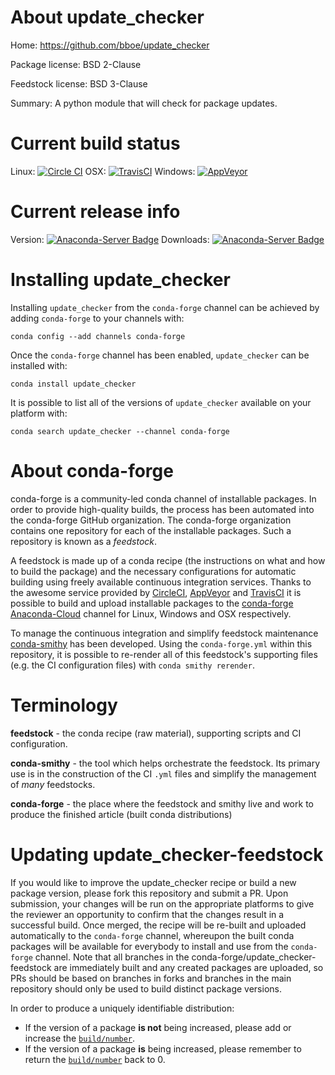 About update_checker
====================

Home: https://github.com/bboe/update_checker

Package license: BSD 2-Clause

Feedstock license: BSD 3-Clause

Summary: A python module that will check for package updates.



Current build status
====================

Linux: [![Circle CI](https://circleci.com/gh/conda-forge/update_checker-feedstock.svg?style=shield)](https://circleci.com/gh/conda-forge/update_checker-feedstock)
OSX: [![TravisCI](https://travis-ci.org/conda-forge/update_checker-feedstock.svg?branch=master)](https://travis-ci.org/conda-forge/update_checker-feedstock)
Windows: [![AppVeyor](https://ci.appveyor.com/api/projects/status/github/conda-forge/update_checker-feedstock?svg=True)](https://ci.appveyor.com/project/conda-forge/update-checker-feedstock/branch/master)

Current release info
====================
Version: [![Anaconda-Server Badge](https://anaconda.org/conda-forge/update_checker/badges/version.svg)](https://anaconda.org/conda-forge/update_checker)
Downloads: [![Anaconda-Server Badge](https://anaconda.org/conda-forge/update_checker/badges/downloads.svg)](https://anaconda.org/conda-forge/update_checker)

Installing update_checker
=========================

Installing `update_checker` from the `conda-forge` channel can be achieved by adding `conda-forge` to your channels with:

```
conda config --add channels conda-forge
```

Once the `conda-forge` channel has been enabled, `update_checker` can be installed with:

```
conda install update_checker
```

It is possible to list all of the versions of `update_checker` available on your platform with:

```
conda search update_checker --channel conda-forge
```


About conda-forge
=================

conda-forge is a community-led conda channel of installable packages.
In order to provide high-quality builds, the process has been automated into the
conda-forge GitHub organization. The conda-forge organization contains one repository
for each of the installable packages. Such a repository is known as a *feedstock*.

A feedstock is made up of a conda recipe (the instructions on what and how to build
the package) and the necessary configurations for automatic building using freely
available continuous integration services. Thanks to the awesome service provided by
[CircleCI](https://circleci.com/), [AppVeyor](http://www.appveyor.com/)
and [TravisCI](https://travis-ci.org/) it is possible to build and upload installable
packages to the [conda-forge](https://anaconda.org/conda-forge)
[Anaconda-Cloud](http://docs.anaconda.org/) channel for Linux, Windows and OSX respectively.

To manage the continuous integration and simplify feedstock maintenance
[conda-smithy](http://github.com/conda-forge/conda-smithy) has been developed.
Using the ``conda-forge.yml`` within this repository, it is possible to re-render all of
this feedstock's supporting files (e.g. the CI configuration files) with ``conda smithy rerender``.


Terminology
===========

**feedstock** - the conda recipe (raw material), supporting scripts and CI configuration.

**conda-smithy** - the tool which helps orchestrate the feedstock.
                   Its primary use is in the construction of the CI ``.yml`` files
                   and simplify the management of *many* feedstocks.

**conda-forge** - the place where the feedstock and smithy live and work to
                  produce the finished article (built conda distributions)


Updating update_checker-feedstock
=================================

If you would like to improve the update_checker recipe or build a new
package version, please fork this repository and submit a PR. Upon submission,
your changes will be run on the appropriate platforms to give the reviewer an
opportunity to confirm that the changes result in a successful build. Once
merged, the recipe will be re-built and uploaded automatically to the
`conda-forge` channel, whereupon the built conda packages will be available for
everybody to install and use from the `conda-forge` channel.
Note that all branches in the conda-forge/update_checker-feedstock are
immediately built and any created packages are uploaded, so PRs should be based
on branches in forks and branches in the main repository should only be used to
build distinct package versions.

In order to produce a uniquely identifiable distribution:
 * If the version of a package **is not** being increased, please add or increase
   the [``build/number``](http://conda.pydata.org/docs/building/meta-yaml.html#build-number-and-string).
 * If the version of a package **is** being increased, please remember to return
   the [``build/number``](http://conda.pydata.org/docs/building/meta-yaml.html#build-number-and-string)
   back to 0.
